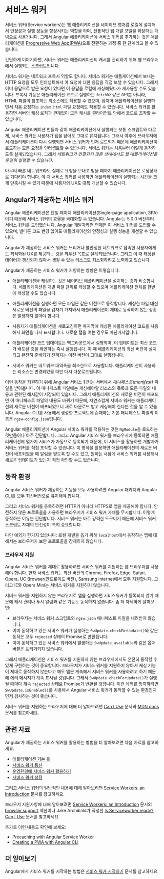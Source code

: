<!--
# Angular service worker introduction
-->
# 서비스 워커

<!--
Service workers augment the traditional web deployment model and empower applications to deliver a user experience with the reliability and performance on par with natively-installed code. Adding a service worker to an Angular application is one of the steps for turning an application into a [Progressive Web App](https://developers.google.com/web/progressive-web-apps/) (also known as a PWA).

At its simplest, a service worker is a script that runs in the web browser and manages caching for an application.

Service workers function as a network proxy. They intercept all outgoing HTTP requests made by the application and can choose how to respond to them. For example, they can query a local cache and deliver a cached response if one is available. Proxying isn't limited to requests made through programmatic APIs, such as `fetch`; it also includes resources referenced in HTML and even the initial request to `index.html`. Service worker-based caching is thus completely programmable and doesn't rely on server-specified caching headers.

Unlike the other scripts that make up an application, such as the Angular app bundle, the service worker is preserved after the user closes the tab. The next time that browser loads the application, the service worker loads first, and can intercept every request for resources to load the application. If the service worker is designed to do so, it can *completely satisfy the loading of the application, without the need for the network*.

Even across a fast reliable network, round-trip delays can introduce significant latency when loading the application. Using a service worker to reduce dependency on the network can significantly improve the user experience.
-->
서비스 워커(Service workers)는 웹 애플리케이션을 네이티브 앱처럼 로컬에 설치해서 안정성과 실행 성능을 향상시키는 역할을 하며, 전통적인 웹 개발 모델을 확장하는 개념으로 사용됩니다.
그래서 Angular 애플리케이션에 서비스 워커를 추가하는 것은 애플리케이션을 [Progressive Web App(PWA)](https://developers.google.com/web/progressive-web-apps/)으로 전환하는 과정 중 한 단계라고 볼 수 있습니다.

간단하게 이야기하면, 서비스 워커는 애플리케이션의 캐시를 관리하기 위해 웹 브라우저에서 실행되는 스크립트입니다.

서비스 워커는 네트워크 프록시 역할도 합니다. 서비스 워커는 애플케이션에서 보내는 HTTP 요청을 모두 인터셉트해서 이 요청에 대한 응답을 직접 보낼 수 있습니다. 그래서 이미 응답으로 받은 요청이 있다면 이 응답을 로컬에 캐싱해뒀다가 재사용할 수도 있습니다. 프록시 기능은 애플리케이션 코드로 실행하는 `fetch`와 같은 API뿐 아니라, HTML 파일이 참조하는 리소스에도 적용할 수 있으며, 심지어 애플리케이션을 실행하면서 처음 요청하는 `index.html` 파일 요청에도 적용할 수 있습니다. 서비스 워커를 활용하면 서버의 캐싱 로직과 관계없이 모든 캐시를 클라이언트 안에서 코드로 조작할 수 있습니다.

Angular 애플리케이션 번들과 같이 애플리케이션에서 실행되는 보통 스크립트와 다르게, 서비스 워커는 사용자가 탭을 닫아도 그대로 유지됩니다. 그래서 이후에 브라우저에서 애플리케이션이 다시 실행되면 서비스 워커가 먼저 로드되기 때문에 애플리케이션이 로드하는 모든 요청을 인터셉트할 수 있습니다. 서비스 워커는 처음부터 이렇게 동작하도록 설계되었습니다. 그래서 *네트워크가 연결되지 않은 상태에서도 웹 애플리케이션을 온전히 실행할 수 있습니다.*

아무리 빠른 네트워크라도 실제로 요청을 보내고 받을 때까지 애플리케이션은 로딩상태로 기다려야 합니다. 이 때 서비스 워커를 사용하면 애플리케이션이 실행되는 시간을 크게 단축시킬 수 있기 때문에 사용자의 UX도 대폭 개선할 수 있습니다.

<!--
## Service workers in Angular
-->
## Angular가 제공하는 서비스 워커

<!--
Angular applications, as single-page applications, are in a prime position to benefit from the advantages of service workers. Starting with version 5.0.0, Angular ships with a service worker implementation. Angular developers can take advantage of this service worker and benefit from the increased reliability and performance it provides, without needing to code against low-level APIs.

Angular's service worker is designed to optimize the end user experience of using an application over a slow or unreliable network connection, while also minimizing the risks of serving outdated content.

The Angular service worker's behavior follows that design goal:

* Caching an application is like installing a native application. The application is cached as one unit, and all files update together.
* A running application continues to run with the same version of all files. It does not suddenly start receiving cached files from a newer version, which are likely incompatible.
* When users refresh the application, they see the latest fully cached version. New tabs load the latest cached code.
* Updates happen in the background, relatively quickly after changes are published. The previous version of the application is served until an update is installed and ready.
* The service worker conserves bandwidth when possible. Resources are only downloaded if they've changed.

To support these behaviors, the Angular service worker loads a *manifest* file from the server. The manifest describes the resources to cache and includes hashes of every file's contents. When an update to the application is deployed, the contents of the manifest change, informing the service worker that a new version of the application should be downloaded and cached. This manifest is generated from a CLI-generated configuration file called `ngsw-config.json`.

Installing the Angular service worker is as simple as including an `NgModule`. In addition to registering the Angular service worker with the browser, this also makes a few services available for injection which interact with the service worker and can be used to control it. For example, an application can ask to be notified when a new update becomes available, or an application can ask the service worker to check the server for available updates.
-->
Angular 애플리케이션은 단일 페이지 애플리케이션(Single-page application, SPA)이기 때문에 서비스 워커의 효율을 극대화할 수 있습니다. Angular는 5.0.0 버전부터 서비스 워커를 도입했습니다. Angular 개발자라면 언제든 이 서비스 워커를 도입할 수 있으며, 별다른 코드 변경 없이도 애플리케이션의 안정성과 실행 성능을 개선할 수 있습니다.

Angular가 제공하는 서비스 워커는 느리거나 불안정한 네트워크로 접속한 사용자에게도 최적화된 UX를 제공하는 것을 최우선 목표로 설계되었습니다. 그리고 이 때 캐싱된 데이터가 갱신되지 않아서 생길 수 있는 리스크도 최소화하려고 노력하고 있습니다.

Angular가 제공하는 서비스 워커가 지향하는 방향은 이렇습니다:

* 애플리케이션을 캐싱하는 것은 네이티브 애플리케이션을 설치하는 것과 비슷합니다. 애플리케이션은 개별 파일 단위로 캐싱할 수 있으며 애플리케이션 전체를 한번에 캐싱할 수도 있습니다.

* 애플리케이션을 실행하면 모든 파일은 같은 버전으로 동작합니다. 캐싱한 파일 대신 새로운 버전의 파일을 갑자기 가져와서 애플리케이션이 제대로 동작하지 않는 상황은 발생하지 않아야 합니다.

* 사용자가 애플리케이션을 새로고침하면 마지막에 캐싱된 애플리케이션 코드를 사용해서 화면을 다시 표시합니다. 새로운 탭을 여는 경우도 마찬가지입니다.

* 애플리케이션 코드 업데이트는 백그라운드에서 실행되며, 이 업데이트는 최신 코드가 배포된 것을 확인하는 즉시 실행됩니다. 이 때 애플리케이션의 최신 버전이 설치되고 완전히 준비되기 전까지는 이전 버전이 그대로 실행됩니다.

* 서비스 워커는 네트워크 대역폭을 최소한으로 사용합니다. 애플리케이션이 사용하는 리소스는 변경되었을 때만 다시 다운로드됩니다.

이런 동작을 지원하기 위해 Angular 서비스 워커는 서버에서 *매니페스트(manifest)* 파일을 받아옵니다. 이 매니페스트 파일에는 캐싱해야할 리소스의 목록과 모든 파일의 내용과 관련된 해시값이 저장되어 있습니다. 그래서 애플리케이션의 새로운 버전이 배포되면 이 매니페스트 파일의 내용도 바뀌기 때문에, 자연스럽게 서비스 워커는 애플리케이션의 새로운 버전이 배포되었으니 새로 다운로드 받고 캐싱해야 한다는 것을 알 수 있습니다. Angular CLI를 사용해서 생성한 프로젝트에 존재하는 기본 매니페스트 파일의 이름은 `ngsw-config.json`입니다.

Angular 애플리케이션에 Angular 서비스 워커를 적용하는 것은 `NgModule`을 로드하는 것만큼이나 아주 간단합니다. 그리고 Angular 서비스 워커를 브라우저에 등록하면 애플리케이션에 몇가지 서비스가 자동으로 등록되기 때문에, 이 서비스를 활용하면 개발자가 서비스 워커를 직접 조작할 수 있습니다. 이 방식을 활용하면 애플리케이션의 새로운 버전이 배포되었을 때 알림을 받도록 할 수도 있고, 원하는 시점에 서비스 워커를 사용해서 새로운 업데이트가 있는지 직접 확인할 수도 있습니다.

<!--
## Prerequisites
-->
## 동작 환경

<!--
To make use of all the features of Angular service worker, use the latest versions of Angular and the Angular CLI.

In order for service workers to be registered, the app must be accessed over HTTPS, not HTTP.
Browsers ignore service workers on pages that are served over an insecure connection.
The reason is that service workers are quite powerful, so extra care needs to be taken to ensure the service worker script has not been tampered with.

There is one exception to this rule: to make local development easier, browsers do _not_ require a secure connection when accessing an app on `localhost`.
-->
Angular 서비스 워커가 제공하는 기능을 모두 사용하려면 Angular 패키지와 Angular CLI를 모두 최신버전으로 유지해야 합니다.

그리고 서비스 워커를 등록하려면 HTTP가 아니라 HTTPS로 앱을 제공해야 합니다.
안전하지 않은 프로토콜을 사용하면 브라우저가 서비스 워커 자체를 무시합니다.
이렇게 동작하는 이유는 간단합니다.
서비스 워커는 아주 강력한 도구이기 때문에 서비스 워커 스크립트 자체의 안전성이 특히 중요합니다.

다만 예외가 한가지 있습니다: 로컬 개발을 돕기 위해 `localhost`에서 동작하는 앱에 대해서는 브라우저가 보안 프로토콜을 강제하지 않습니다.


<!--
### Browser support
-->
### 브라우저 지원

<!--
To benefit from the Angular service worker, your app must run in a web browser that supports service workers in general.
Currently, service workers are supported in the latest versions of Chrome, Firefox, Edge, Safari, Opera, UC Browser (Android version) and Samsung Internet.
Browsers like IE and Opera Mini do not support service workers.

If the user is accessing your app via a browser that does not support service workers, the service worker is not registered and related behavior such as offline cache management and push notifications does not happen.
More specifically:

* The browser does not download the service worker script and `ngsw.json` manifest file.
* Active attempts to interact with the service worker, such as calling `SwUpdate.checkForUpdate()`, return rejected promises.
* The observable events of related services, such as `SwUpdate.available`, are not triggered.

It is highly recommended that you ensure that your app works even without service worker support in the browser.
Although an unsupported browser ignores service worker caching, it will still report errors if the app attempts to interact with the service worker.
For example, calling `SwUpdate.checkForUpdate()` will return rejected promises.
To avoid such an error, you can check whether the Angular service worker is enabled using `SwUpdate.isEnabled()`.

To learn more about other browsers that are service worker ready, see the [Can I Use](https://caniuse.com/#feat=serviceworkers) page and [MDN docs](https://developer.mozilla.org/en-US/docs/Web/API/Service_Worker_API).
-->
Angular 서비스 워커를 제대로 활용하려면 서비스 워커를 지원하는 웹 브라우저를 사용해야 합니다.
현재 서비스 워커는 최신 버전의 Chrome, Firefox, Edge, Safari, Opera, UC Browser(안드로이드 버전), Samsung Internet에서 모두 지원합니다.
그리고 IE와 Opera Mini는 서비스 워커를 지원하지 않습니다.

서비스 워커를 지원하지 않는 브라우저로 앱을 실행하면 서비스워커가 등록되지 않기 때문에 캐시 관리나 푸시 알림과 같은 기능도 동작하지 않습니다.
좀 더 자세하게 살펴보면:

* 브라우저는 서비스 워커 스크립트와 `ngsw.json` 매니페스트 파일을 내려받지 않습니다.
* 이미 동작하고 있는 서비스 워커가 실행하는 `SwUpdate.checkForUpdate()`와 같은 동작은 모두 `rejected` 상태의 Promise로 반환됩니다.
* 이미 동작하고 있는 서비스 워커에서 발생하는 `SwUpdate.available`와 같은 옵저버블은 트리거되지 않습니다.

그래서 애플리케이션은 서비스 워커를 지원하지 않는 브라우저에서도 온전히 동작할 수 있게 구현하는 것이 중요합니다.
브라우저가 서비스 워커를 지원하지 않아서 캐싱 기능이 제대로 동작하지 않는다고 해도 앱은 계속해서 서비스 워커를 사용하려고 하기 때문에 에러 메시지가 계속 표시될 것입니다.
그래서 `SwUpdate.checkForUpdate()`가 실행될 때마다 계속 `rejected` 상태로 Promise가 반환될 것입니다.
이런 에러를 방지하려면 `SwUpdate.isEnabled()`를 사용해서 Angular 서비스 워커가 동작할 수 있는 환경인지 먼저 검사하는 것이 좋습니다.

서비스 워커를 지원하는 브라우저에 대해 더 알아보려면 [Can I Use](https://caniuse.com/#feat=serviceworkers) 문서와 [MDN docs](https://developer.mozilla.org/en-US/docs/Web/API/Service_Worker_API) 문서를 참고하세요.


<!--
## Related resources
-->
## 관련 자료

<!--
The rest of the articles in this section specifically address the Angular implementation of service workers.

* [App Shell](guide/app-shell)
* [Service Worker Communication](guide/service-worker-communications)
* [Service Worker in Production](guide/service-worker-devops)
* [Service Worker Configuration](guide/service-worker-config)

For more information about service workers in general, see [Service Workers: an Introduction](https://developers.google.com/web/fundamentals/primers/service-workers/).

For more information about browser support, see the [browser support](https://developers.google.com/web/fundamentals/primers/service-workers/#browser_support) section of [Service Workers: an Introduction](https://developers.google.com/web/fundamentals/primers/service-workers/), Jake Archibald's [Is Serviceworker ready?](https://jakearchibald.github.io/isserviceworkerready/), and
[Can I Use](http://caniuse.com/#feat=serviceworkers).

For additional recommendations and examples, see:

* [Precaching with Angular Service Worker](https://web.dev/precaching-with-the-angular-service-worker/)
* [Creating a PWA with Angular CLI](https://web.dev/creating-pwa-with-angular-cli/)
-->
Angular가 제공하는 서비스 워커를 활용하는 방법을 더 알아보려면 다음 자료를 참고하세요.

* [애플리케이션 기본 틀](guide/app-shell)
* [서비스 워커 통신](guide/service-worker-communications)
* [운영환경에 서비스 워커 활용하기](guide/service-worker-devops)
* [서비스 워커 설정](guide/service-worker-config)

그리고 서비스 워커의 일반적인 내용에 대해 알아보려면 [Service Workers: an Introduction](https://developers.google.com/web/fundamentals/primers/service-workers/) 문서를 참고하세요.

브라우저 지원사항에 대해 알아보려면 [Service Workers: an Introduction](https://developers.google.com/web/fundamentals/primers/service-workers/) 문서의 [browser support](https://developers.google.com/web/fundamentals/primers/service-workers/#browser_support) 섹션이나 Jake Archibald가 작성한 [Is Serviceworker ready?](https://jakearchibald.github.io/isserviceworkerready/), [Can I Use](http://caniuse.com/#feat=serviceworkers) 문서를 참고하세요.

추가로 이런 내용도 확인해 보세요:

* [Precaching with Angular Service Worker](https://web.dev/precaching-with-the-angular-service-worker/)
* [Creating a PWA with Angular CLI](https://web.dev/creating-pwa-with-angular-cli/)

<!--
## Next steps
-->
## 더 알아보기

<!--
To begin using Angular service workers, see [Getting Started with service workers](guide/service-worker-getting-started).
-->
Angular에서 서비스 워커를 시작하는 방법은 [서비스 워커 시작하기](guide/service-worker-getting-started) 문서를 참고하세요.
